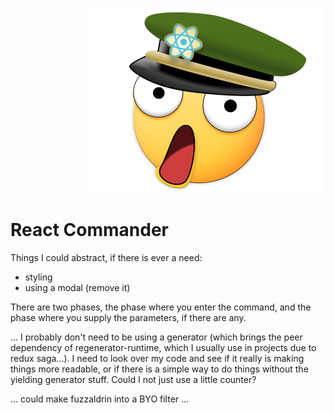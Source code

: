 <p align="right"><img alt="😲" src="logo.png"></p>

# React Commander


Things I could abstract, if there is ever a need:
- styling
- using a modal (remove it)


There are two phases, the phase where you enter the command, and the phase where you supply the parameters, if there are any.

... I probably don't need to be using a generator (which brings the peer dependency of regenerator-runtime, which I usually use in projects due to redux saga...). I need to look over my code and see if it really is making things more readable, or if there is a simple way to do things without the yielding generator stuff. Could I not just use a little counter?

... could make fuzzaldrin into a BYO filter ...

